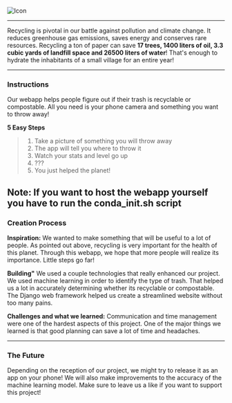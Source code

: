 ![Icon](https://media.discordapp.net/attachments/1175270205388226630/1175516912894099526/Capture-removebg-preview.png?ex=656b8470&is=65590f70&hm=4b23a97a1c6b9f278be8c5dbbbc7627fcdad1685de885dab9a2811d50c971ad2&=&width=651&height=598)

---
Recycling is pivotal in our battle against pollution and climate change. It reduces greenhouse gas emissions, saves energy and conserves rare resources. Recycling a ton of paper can save **17 trees, 1400 liters of oil, 3.3 cubic yards of landfill space and 26500 liters of water**! That's enough to hydrate the inhabitants of a small village for an entire year! 

---
### Instructions
Our webapp helps people figure out if their trash is recyclable or compostable. All you need is your phone camera and something you want to throw away!

**5 Easy Steps**
> 1. Take a picture of something you will throw away
> 2. The app will tell you where to throw it
> 3. Watch your stats and level go up
> 4. ???
> 5. You just helped the planet!

Note: If you want to host the webapp yourself you have to run the **conda_init.sh** script
---
### Creation Process

**Inspiration:**
We wanted to make something that will be useful to a lot of people. As pointed out above, recycling is very important for the health of this planet. Through this webapp, we hope that more people will realize its importance. Little steps go far!

**Building"**
We used a couple technologies that really enhanced our project. We used machine learning in order to identify the type of trash. That helped us a lot in accurately determining whether its recyclable or compostable. The Django web framework helped us create a streamlined website without too many pains.

**Challenges and what we learned:**
Communication and time management were one of the hardest aspects of this project. One of the major things we learned is that good planning can save a lot of time and headaches.  

---
### The Future
Depending on the reception of our project, we might try to release it as an app on your phone! We will also make improvements to the accuracy of the machine learning model. Make sure to leave us a like if you want to support this project!
